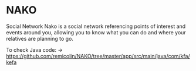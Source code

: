 # NAKO
Social Network
Nako is a social network referencing points of interest and events around you, 
allowing you to know what you can do and where your relatives are planning to go.

To check Java code:
-> https://github.com/remicolin/NAKO/tree/master/app/src/main/java/com/kfa/kefa
